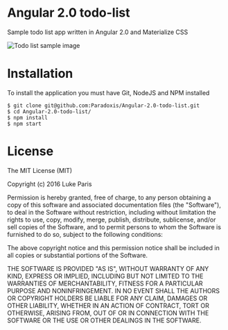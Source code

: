 # Angular 2.0 todo-list
Sample todo list app written in Angular 2.0 and Materialize CSS

![Todo list sample image](https://raw.githubusercontent.com/Paradoxis/Angular-2.0-todo-list/master/img/todo-list.jpg)

# Installation
To install the application you must have Git, NodeJS and NPM installed

    $ git clone git@github.com:Paradoxis/Angular-2.0-todo-list.git 
    $ cd Angular-2.0-todo-list/
    $ npm install
    $ npm start
 
# License
The MIT License (MIT)

Copyright (c) 2016 Luke Paris

Permission is hereby granted, free of charge, to any person obtaining a copy
of this software and associated documentation files (the "Software"), to deal
in the Software without restriction, including without limitation the rights
to use, copy, modify, merge, publish, distribute, sublicense, and/or sell
copies of the Software, and to permit persons to whom the Software is
furnished to do so, subject to the following conditions:

The above copyright notice and this permission notice shall be included in all
copies or substantial portions of the Software.

THE SOFTWARE IS PROVIDED "AS IS", WITHOUT WARRANTY OF ANY KIND, EXPRESS OR
IMPLIED, INCLUDING BUT NOT LIMITED TO THE WARRANTIES OF MERCHANTABILITY,
FITNESS FOR A PARTICULAR PURPOSE AND NONINFRINGEMENT. IN NO EVENT SHALL THE
AUTHORS OR COPYRIGHT HOLDERS BE LIABLE FOR ANY CLAIM, DAMAGES OR OTHER
LIABILITY, WHETHER IN AN ACTION OF CONTRACT, TORT OR OTHERWISE, ARISING FROM,
OUT OF OR IN CONNECTION WITH THE SOFTWARE OR THE USE OR OTHER DEALINGS IN THE
SOFTWARE.
